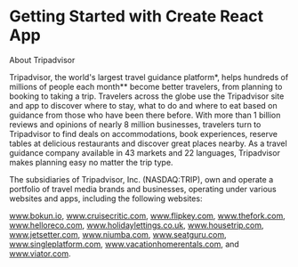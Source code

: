 # Getting Started with Create React App

About Tripadvisor

Tripadvisor, the world's largest travel guidance platform*, helps hundreds of millions of people each month** become better travelers, from planning to booking to taking a trip. Travelers across the globe use the Tripadvisor site and app to discover where to stay, what to do and where to eat based on guidance from those who have been there before. With more than 1 billion reviews and opinions of nearly 8 million businesses, travelers turn to Tripadvisor to find deals on accommodations, book experiences, reserve tables at delicious restaurants and discover great places nearby. As a travel guidance company available in 43 markets and 22 languages, Tripadvisor makes planning easy no matter the trip type.

The subsidiaries of Tripadvisor, Inc. (NASDAQ:TRIP), own and operate a portfolio of travel media brands and businesses, operating under various websites and apps, including the following websites:

www.bokun.io, www.cruisecritic.com, www.flipkey.com, www.thefork.com,                           
www.helloreco.com, www.holidaylettings.co.uk, www.housetrip.com, www.jetsetter.com,  www.niumba.com, www.seatguru.com, www.singleplatform.com, www.vacationhomerentals.com, and www.viator.com.
